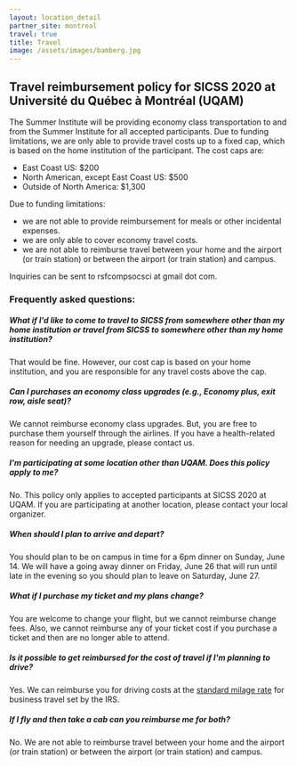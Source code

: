 ```yaml
---
layout: location_detail
partner_site: montreal
travel: true
title: Travel
image: /assets/images/bamberg.jpg
---
```


## Travel reimbursement policy for SICSS 2020 at Université du Québec à Montréal (UQAM)

The Summer Institute will be providing economy class transportation to and from the Summer Institute for all accepted participants.  Due to funding limitations, we are only able to provide travel costs up to a fixed cap, which is based on the home institution of the participant. The cost caps are:

- East Coast US: $200
- North American, except East Coast US: $500
- Outside of North America: $1,300

Due to funding limitations:
- we are not able to provide reimbursement for meals or other incidental expenses.  
- we are only able to cover economy travel costs.
- we are not able to reimburse travel between your home and the airport (or train station) or between the airport (or train station) and campus.

Inquiries can be sent to rsfcompsocsci at gmail dot com.

### Frequently asked questions:

##### What if I'd like to come to travel to SICSS from somewhere other than my home institution or travel from SICSS to somewhere other than my home institution?  

That would be fine.  However, our cost cap is based on your home institution, and you are responsible for any travel costs above the cap.

##### Can I purchases an economy class upgrades (e.g., Economy plus, exit row, aisle seat)?

We cannot reimburse economy class upgrades.  But, you are free to purchase them yourself through the airlines.  If you have a health-related reason for needing an upgrade, please contact us.

##### I'm participating at some location other than UQAM.  Does this policy apply to me?

No.  This policy only applies to accepted participants at SICSS 2020 at UQAM.  If you are participating at another location, please contact your local organizer.

##### When should I plan to arrive and depart?

You should plan to be on campus in time for a 6pm dinner on Sunday, June 14.  We will have a going away dinner on Friday, June 26 that will run until late in the evening so you should plan to leave on Saturday, June 27.

##### What if I purchase my ticket and my plans change?

You are welcome to change your flight, but we cannot reimburse change fees.  Also, we cannot reimburse any of your ticket cost if you purchase a ticket and then are no longer able to attend.

##### Is it possible to get reimbursed for the cost of travel if I'm planning to drive?

Yes.  We can reimburse you for driving costs at the [standard milage rate](https://www.irs.gov/tax-professionals/standard-mileage-rates) for business travel set by the IRS.

##### If I fly and then take a cab can you reimburse me for both?

No. We are not able to reimburse travel between your home and the airport (or train station) or between the airport (or train station) and campus. 
